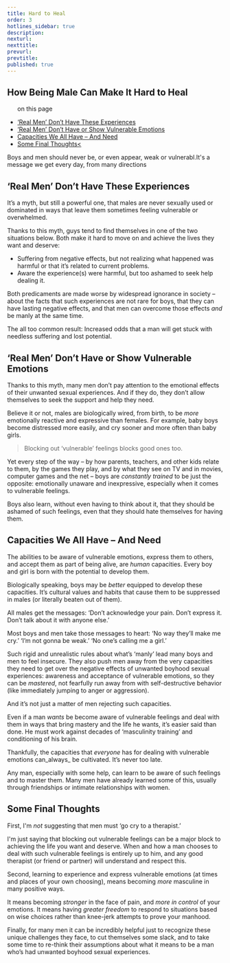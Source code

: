 ```yaml
---
title: Hard to Heal
order: 3
hotlines_sidebar: true
description:
nexturl:
nexttitle:
prevurl:
prevtitle:
published: true
---
```


## How Being Male Can Make It Hard to Heal

<ul class="onpage"><p class="onpage__header">on this page</p>
  <li><a href="#experiences">‘Real Men’ Don’t Have These Experiences</a></li>
  <li><a href="#emotions">‘Real Men’ Don’t Have or Show Vulnerable Emotions</a></li>
  <li><a href="#capacities">Capacities We All Have – And Need</a></li>
  <li><a href="#final">Some Final Thoughts<</a></li>
</ul>

Boys and men should never be, or even appear, weak or vulnerabl.It's a message we get every day, from many directions

## <a name="experiences"> ‘Real Men’ Don’t Have These Experiences</a>

It’s a myth, but still a powerful one, that males are never sexually used or dominated in ways that leave them sometimes feeling vulnerable or overwhelmed.

Thanks to this myth, guys tend to find themselves in one of the two situations below. Both make it hard to move on and achieve the lives they want and deserve:

*   Suffering from negative effects, but not realizing what happened was harmful or that it’s related to current problems.
*   Aware the experience(s) were harmful, but too ashamed to seek help dealing it.

Both predicaments are made worse by widespread ignorance in society – about the facts that such experiences are not rare for boys, that they can have lasting negative effects, and that men can overcome those effects _and_ be manly at the same time.

The all too common result: Increased odds that a man will get stuck with needless suffering and lost potential.

## <a name="emotions"> ‘Real Men’ Don’t Have or Show Vulnerable Emotions</a>

Thanks to this myth, many men don’t pay attention to the emotional effects of their unwanted sexual experiences. And if they do, they don’t allow themselves to seek the support and help they need.

Believe it or not, males are biologically wired, from birth, to be _more_ emotionally reactive and expressive than females. For example, baby boys become distressed more easily, and cry sooner and more often than baby girls.

> Blocking out ‘vulnerable’ feelings blocks good ones too.

Yet every step of the way – by how parents, teachers, and other kids relate to them, by the games they play, and by what they see on TV and in movies, computer games and the net – boys are _constantly trained_ to be just the opposite: emotionally unaware and inexpressive, especially when it comes to vulnerable feelings.

Boys also learn, without even having to think about it, that they should be ashamed of such feelings, even that they should hate themselves for having them.

## <a name="capacities"> Capacities We All Have – And Need</a>

The abilities to be aware of vulnerable emotions, express them to others, and accept them as part of being alive, are _human_ capacities. Every boy and girl is born with the potential to develop them.

Biologically speaking, boys may be _better_ equipped to develop these capacities. It’s cultural values and habits that cause them to be suppressed in males (or literally beaten out of them).

All males get the messages: ‘Don’t acknowledge your pain. Don’t express it. Don’t talk about it with anyone else.’

Most boys and men take those messages to heart: ‘No way they’ll make me cry.’ ‘I’m not gonna be weak.’ ‘No one’s calling me a girl.’

Such rigid and unrealistic rules about what’s ‘manly’ lead many boys and men to feel insecure. They also push men away from the very capacities they need to get over the negative effects of unwanted boyhood sexual experiences: awareness and acceptance of vulnerable emotions, so they can be _mastered_, not fearfully run away from with self-destructive behavior (like immediately jumping to anger or aggression).

And it’s not just a matter of men rejecting such capacities.

Even if a man _wants_ be become aware of vulnerable feelings and deal with them in ways that bring mastery and the life he wants, it’s easier said than done. He must work against decades of ‘masculinity training’ and conditioning of his brain.

Thankfully, the capacities that _everyone_ has for dealing with vulnerable emotions can_always_ be cultivated. It’s never too late.

Any man, especially with some help, can learn to be aware of such feelings and to master them. Many men have already learned some of this, usually through friendships or intimate relationships with women.

## <a name="final"> Some Final Thoughts</a>

First, I'm _not_ suggesting that men must ‘go cry to a therapist.’

I'm just saying that blocking out vulnerable feelings can be a major block to achieving the life you want and deserve. When and how a man chooses to deal with such vulnerable feelings is entirely up to him, and any good therapist (or friend or partner) will understand and respect this.

Second, learning to experience and express vulnerable emotions (at times and places of your own choosing), means becoming _more_ masculine in many positive ways.

It means becoming _stronger_ in the face of pain, and _more in control_ of your emotions. It means having _greater freedom_ to respond to situations based on wise choices rather than knee-jerk attempts to prove your manhood.

Finally, for many men it can be incredibly helpful just to recognize these unique challenges they face, to cut themselves some slack, and to take some time to re-think their assumptions about what it means to be a man who’s had unwanted boyhood sexual experiences.